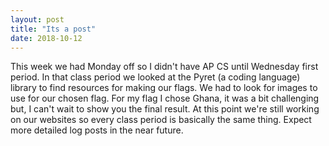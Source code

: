 ```yaml
---
layout: post
title: "Its a post"
date: 2018-10-12
---
```

This week we had Monday off so I didn't have AP CS until Wednesday first period. In that class period we looked at the Pyret (a coding language) 
library to find resources for making our flags. We had to look for images to use for our chosen flag. For my flag I chose Ghana, it was a bit challenging but, I can't wait to show you the final result. At this point we're still working on our websites so every class period is basically the same thing. Expect more detailed log posts in the near future. 
